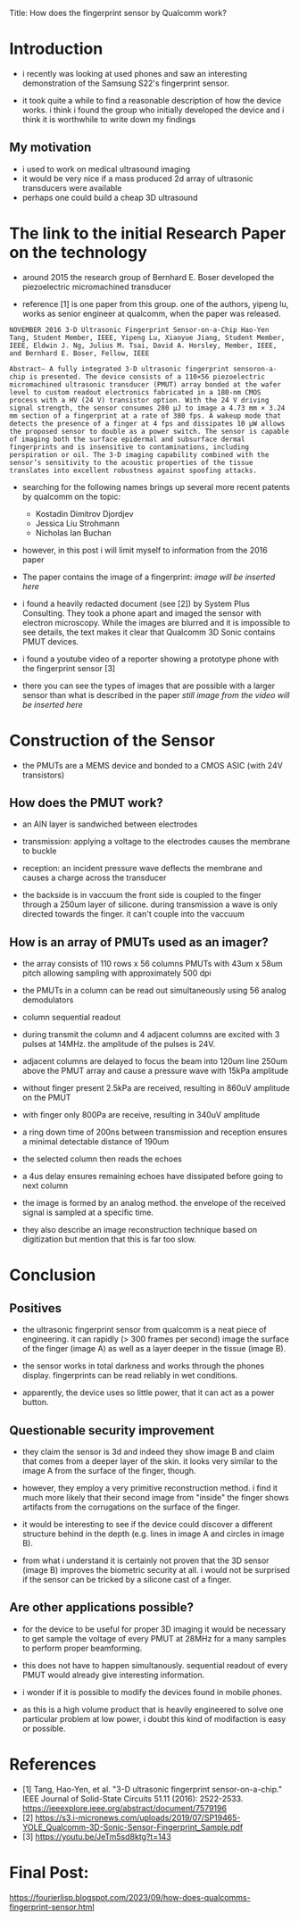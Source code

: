 
Title: How does the fingerprint sensor by Qualcomm work?

# Introduction

- i recently was looking at used phones and saw an interesting
  demonstration of the Samsung S22's fingerprint sensor.
  
- it took quite a while to find a reasonable description of how the
  device works. i think i found the group who initially developed the
  device and i think it is worthwhile to write down my findings

## My motivation
- i used to work on medical ultrasound imaging
- it would be very nice if a mass produced 2d array of ultrasonic transducers were available
- perhaps one could build a cheap 3D ultrasound

# The link to the initial Research Paper on the technology

- around 2015 the research group of Bernhard E. Boser developed the piezoelectric micromachined transducer

- reference [1]  is one paper from this group. one of the authors, yipeng lu, works as senior engineer at qualcomm, when the paper was released.
```
NOVEMBER 2016 3-D Ultrasonic Fingerprint Sensor-on-a-Chip Hao-Yen Tang, Student Member, IEEE, Yipeng Lu, Xiaoyue Jiang, Student Member, IEEE, Eldwin J. Ng, Julius M. Tsai, David A. Horsley, Member, IEEE, and Bernhard E. Boser, Fellow, IEEE

Abstract— A fully integrated 3-D ultrasonic fingerprint sensoron-a-chip is presented. The device consists of a 110×56 piezoelectric micromachined ultrasonic transducer (PMUT) array bonded at the wafer level to custom readout electronics fabricated in a 180-nm CMOS process with a HV (24 V) transistor option. With the 24 V driving signal strength, the sensor consumes 280 µJ to image a 4.73 mm × 3.24 mm section of a fingerprint at a rate of 380 fps. A wakeup mode that detects the presence of a finger at 4 fps and dissipates 10 µW allows the proposed sensor to double as a power switch. The sensor is capable of imaging both the surface epidermal and subsurface dermal fingerprints and is insensitive to contaminations, including perspiration or oil. The 3-D imaging capability combined with the sensor’s sensitivity to the acoustic properties of the tissue translates into excellent robustness against spoofing attacks. 
```
- searching for the following names brings up several more recent patents by qualcomm on the topic:
  - Kostadin Dimitrov Djordjev 
  - Jessica Liu Strohmann
  - Nicholas Ian Buchan
  
- however, in this post i will limit myself to information from the
  2016 paper

- The paper contains the image of a fingerprint: *image will be inserted here*

- i found a heavily redacted document (see [2]) by System Plus
  Consulting. They took a phone apart and imaged the sensor with
  electron microscopy. While the images are blurred and it is
  impossible to see details, the text makes it clear that Qualcomm 3D
  Sonic contains PMUT devices.

- i found a youtube video of a reporter showing a prototype phone with the fingerprint sensor [3]
- there you can see the types of images that are possible with a
  larger sensor than what is described in the paper *still image from the video will be inserted here*

# Construction of the Sensor
- the PMUTs are a MEMS device and bonded to a CMOS ASIC (with 24V transistors)

## How does the PMUT work?
  - an AlN layer is sandwiched between electrodes
  - transmission: applying a voltage to the electrodes causes the
    membrane to buckle
  - reception: an incident pressure wave deflects the membrane and
    causes a charge across the transducer
  
  - the backside is in vaccuum the front side is coupled to the finger
    through a 250um layer of silicone. during transmission a wave is
    only directed towards the finger. it can't couple into the vaccuum

## How is an array of PMUTs used as an imager?
- the array consists of 110 rows x 56 columns PMUTs with 43um x 58um
  pitch allowing sampling with approximately 500 dpi

- the PMUTs in a column can be read out simultaneously using 56 analog demodulators
- column sequential readout

- during transmit the column and 4 adjacent columns are excited with 3
  pulses at 14MHz. the amplitude of the pulses is 24V.
- adjacent columns are delayed to focus the beam into 120um line 250um
  above the PMUT array and cause a pressure wave with 15kPa amplitude
- without finger present 2.5kPa are received, resulting in 860uV
  amplitude on the PMUT
- with finger only 800Pa are receive, resulting in 340uV amplitude 

- a ring down time of 200ns between transmission and reception ensures
  a minimal detectable distance of 190um

- the selected column then reads the echoes
- a 4us delay ensures remaining echoes have dissipated before going to next column

- the image is formed by an analog method. the envelope of the
  received signal is sampled at a specific time.
  
- they also describe an image reconstruction technique based on
  digitization but mention that this is far too slow.
  
# Conclusion

## Positives
- the ultrasonic fingerprint sensor from qualcomm is a neat piece of
  engineering. it can rapidly (> 300 frames per second) image the
  surface of the finger (image A) as well as a layer deeper in the
  tissue (image B).
  
- the sensor works in total darkness and works through the phones
  display. fingerprints can be read reliably in wet conditions.

- apparently, the device uses so little power, that
  it can act as a power button.

## Questionable security improvement
- they claim the sensor is 3d and indeed they show image B and claim
  that comes from a deeper layer of the skin. it looks very similar to
  the image A from the surface of the finger, though.
- however, they employ a very primitive reconstruction method. i find
  it much more likely that their second image from "inside" the finger
  shows artifacts from the corrugations on the surface of the finger.
  
- it would be interesting to see if the device could discover a
  different structure behind in the depth (e.g. lines in image A and
  circles in image B).
- from what i understand it is certainly not proven that the 3D sensor
  (image B) improves the biometric security at all. i would not be
  surprised if the sensor can be tricked by a silicone cast of a
  finger.
  
## Are other applications possible?

- for the device to be useful for proper 3D imaging it would be
  necessary  to get sample the voltage of every PMUT
  at 28MHz for a many samples to perform proper beamforming.
  
- this does not have to happen simultanously. sequential readout of
  every PMUT would already give interesting information.

- i wonder if it is possible to modify the devices found in mobile
  phones. 
  
- as this is a high volume product that is heavily engineered to solve
  one particular problem at low power, i doubt this kind of
  modifaction is easy or possible.

# References
- [1] Tang, Hao-Yen, et al. "3-D ultrasonic fingerprint
  sensor-on-a-chip." IEEE Journal of Solid-State Circuits 51.11
  (2016): 2522-2533. https://ieeexplore.ieee.org/abstract/document/7579196
- [2] https://s3.i-micronews.com/uploads/2019/07/SP19465-YOLE_Qualcomm-3D-Sonic-Sensor-Fingerprint_Sample.pdf
- [3] https://youtu.be/JeTm5sd8ktg?t=143

# Final Post:

https://fourierlisp.blogspot.com/2023/09/how-does-qualcomms-fingerprint-sensor.html
